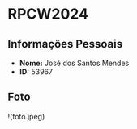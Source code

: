 # RPCW2024


## Informações Pessoais

- **Nome:** José dos Santos Mendes
- **ID:** 53967

## Foto

!(foto.jpeg)
